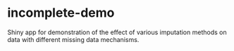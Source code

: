 # incomplete-demo
Shiny app for demonstration of the effect of various imputation methods on data with different missing data mechanisms.

